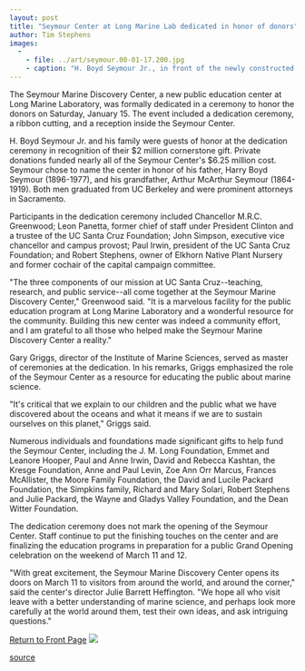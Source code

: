 ```yaml
---
layout: post
title: "Seymour Center at Long Marine Lab dedicated in honor of donors"
author: Tim Stephens
images:
  -
    - file: ../art/seymour.00-01-17.200.jpg
    - caption: "H. Boyd Seymour Jr., in front of the newly constructed Seymour Center, donated the $2 million cornerstone gift (more photos). Photo: r.r. jones"
---
```


The Seymour Marine Discovery Center, a new public education center at Long Marine Laboratory, was formally dedicated in a ceremony to honor the donors on Saturday, January 15. The event included a dedication ceremony, a ribbon cutting, and a reception inside the Seymour Center.

H. Boyd Seymour Jr. and his family were guests of honor at the dedication ceremony in recognition of their $2 million cornerstone gift. Private donations funded nearly all of the Seymour Center's $6.25 million cost. Seymour chose to name the center in honor of his father, Harry Boyd Seymour (1896-1977), and his grandfather, Arthur McArthur Seymour (1864-1919). Both men graduated from UC Berkeley and were prominent attorneys in Sacramento.  
  
Participants in the dedication ceremony included Chancellor M.R.C. Greenwood; Leon Panetta, former chief of staff under President Clinton and a trustee of the UC Santa Cruz Foundation; John Simpson, executive vice chancellor and campus provost; Paul Irwin, president of the UC Santa Cruz Foundation; and Robert Stephens, owner of Elkhorn Native Plant Nursery and former cochair of the capital campaign committee.  
  
"The three components of our mission at UC Santa Cruz--teaching, research, and public service--all come together at the Seymour Marine Discovery Center," Greenwood said. "It is a marvelous facility for the public education program at Long Marine Laboratory and a wonderful resource for the community. Building this new center was indeed a community effort, and I am grateful to all those who helped make the Seymour Marine Discovery Center a reality."   
  
Gary Griggs, director of the Institute of Marine Sciences, served as master of ceremonies at the dedication. In his remarks, Griggs emphasized the role of the Seymour Center as a resource for educating the public about marine science.  
  
"It's critical that we explain to our children and the public what we have discovered about the oceans and what it means if we are to sustain ourselves on this planet," Griggs said.  
  
Numerous individuals and foundations made significant gifts to help fund the Seymour Center, including the J. M. Long Foundation, Emmet and Leanore Hooper, Paul and Anne Irwin, David and Rebecca Kashtan, the Kresge Foundation, Anne and Paul Levin, Zoe Ann Orr Marcus, Frances McAllister, the Moore Family Foundation, the David and Lucile Packard Foundation, the Simpkins family, Richard and Mary Solari, Robert Stephens and Julie Packard, the Wayne and Gladys Valley Foundation, and the Dean Witter Foundation.  
  
The dedication ceremony does not mark the opening of the Seymour Center. Staff continue to put the finishing touches on the center and are finalizing the education programs in preparation for a public Grand Opening celebration on the weekend of March 11 and 12.   
  
"With great excitement, the Seymour Marine Discovery Center opens its doors on March 11 to visitors from around the world, and around the corner," said the center's director Julie Barrett Heffington. "We hope all who visit leave with a better understanding of marine science, and perhaps look more carefully at the world around them, test their own ideas, and ask intriguing questions."

[Return to Front Page][1] ![ ][2]

[1]: ../../index.html
[2]: ../../images/trans.gif

[source](http://www1.ucsc.edu/currents/99-00/01-17/seymour.html "Permalink to seymour")
